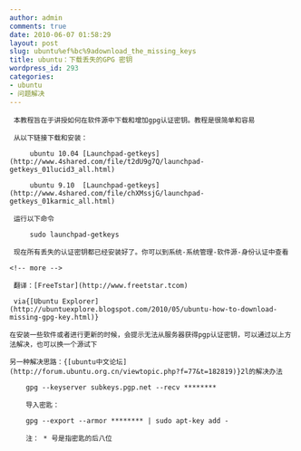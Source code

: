 ```yaml
---
author: admin
comments: true
date: 2010-06-07 01:58:29
layout: post
slug: ubuntu%ef%bc%9adownload_the_missing_keys
title: ubuntu：下载丢失的GPG 密钥
wordpress_id: 293
categories:
- ubuntu
- 问题解决
---
```


	 本教程旨在于讲授如何在软件源中下载和增加gpg认证密钥。教程是很简单和容易

	 从以下链接下载和安装：

> 
	
> 
> 
		 ubuntu 10.04 [Launchpad-getkeys](http://www.4shared.com/file/t2dU9g7Q/launchpad-getkeys_01lucid3_all.html)
	
> 
> 
	
> 
> 
		 ubuntu 9.10  [Launchpad-getkeys](http://www.4shared.com/file/chXMssjG/launchpad-getkeys_01karmic_all.html) 
	
> 
> 

	 运行以下命令 

> 
	
> 
> 
		 sudo launchpad-getkeys
	
> 
> 

	 现在所有丢失的认证密钥都已经安装好了。你可以到系统-系统管理-软件源-身份认证中查看

	<!-- more -->

	 翻译：[FreeTstar](http://www.freetstar.tcom)

	 via{[Ubuntu Explorer](http://ubuntuexplore.blogspot.com/2010/05/ubuntu-how-to-download-missing-gpg-key.html)}

	在安装一些软件或者进行更新的时候，会提示无法从服务器获得pgp认证密钥，可以通过以上方法解决，也可以换一个源试下

	另一种解决思路：{[ubuntu中文论坛](http://forum.ubuntu.org.cn/viewtopic.php?f=77&t=182819)}2l的解决办法

> 
	
> 
> 
		gpg --keyserver subkeys.pgp.net --recv ********  

		导入密匙：  

		gpg --export --armor ******** | sudo apt-key add -  

		注： * 号是指密匙的后八位
	
> 
> 

